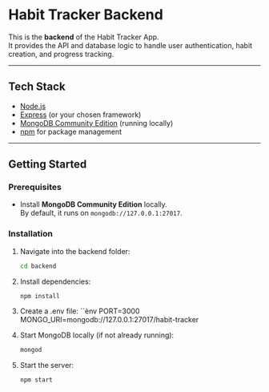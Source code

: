 # Habit Tracker Backend

This is the **backend** of the Habit Tracker App.  
It provides the API and database logic to handle user authentication, habit creation, and progress tracking.

---

## Tech Stack
- [Node.js](https://nodejs.org/)
- [Express](https://expressjs.com/) (or your chosen framework)
- [MongoDB Community Edition](https://www.mongodb.com/try/download/community) (running locally)
- [npm](https://www.npmjs.com/) for package management

---

## Getting Started

### Prerequisites
- Install **MongoDB Community Edition** locally.  
  By default, it runs on `mongodb://127.0.0.1:27017`.

### Installation
1. Navigate into the backend folder:
   ```bash
   cd backend

2. Install dependencies:
    ```bash
    npm install

3. Create a .env file:
    ``ènv
    PORT=3000
    MONGO_URI=mongodb://127.0.0.1:27017/habit-tracker

4. Start MongoDB locally (if not already running):
    ```bash
    mongod
    
5. Start the server:
    ```bash
    npm start
